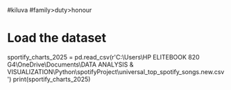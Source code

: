 #kiluva
#family>duty>honour

# Load the dataset
sportify_charts_2025 = pd.read_csv(r'C:\Users\HP ELITEBOOK 820 G4\OneDrive\Documents\DATA ANALYSIS & VISUALIZATION\Python\spotifyProject\universal_top_spotify_songs.new.csv')
print(sportify_charts_2025)